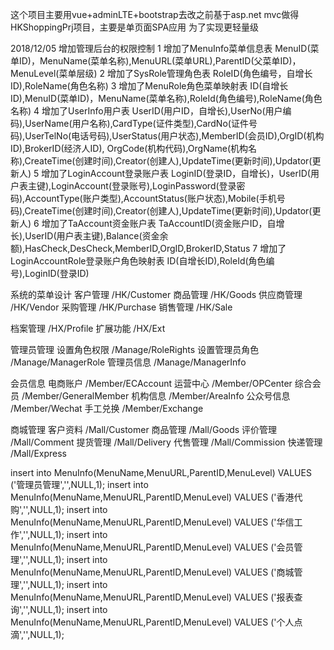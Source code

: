 这个项目主要用vue+adminLTE+bootstrap去改之前基于asp.net mvc做得HKShoppingPrj项目，主要是单页面SPA应用
为了实现更轻量级

2018/12/05 增加管理后台的权限控制
1 增加了MenuInfo菜单信息表 MenuID(菜单ID)，MenuName(菜单名称),MenuURL(菜单URL),ParentID(父菜单ID)，MenuLevel(菜单层级)
2 增加了SysRole管理角色表 RoleID(角色编号，自增长ID),RoleName(角色名称)
3 增加了MenuRole角色菜单映射表 ID(自增长ID),MenuID(菜单ID)，MenuName(菜单名称),RoleId(角色编号),RoleName(角色名称)
4 增加了UserInfo用户表 UserID(用户ID，自增长),UserNo(用户编码),UserName(用户名称),CardType(证件类型),CardNo(证件号码),UserTelNo(电话号码),UserStatus(用户状态),MemberID(会员ID),OrgID(机构ID),BrokerID(经济人ID),
  OrgCode(机构代码),OrgName(机构名称),CreateTime(创建时间),Creator(创建人),UpdateTime(更新时间),Updator(更新人)
5 增加了LoginAccount登录账户表 LoginID(登录ID，自增长)，UserID(用户表主键),LoginAccount(登录账号),LoginPassword(登录密码),AccountType(账户类型),AccountStatus(账户状态),Mobile(手机号码),CreateTime(创建时间),Creator(创建人),UpdateTime(更新时间),Updator(更新人)
6 增加了TaAccount资金账户表 TaAccountID(资金账户ID，自增长),UserID(用户表主键),Balance(资金余额),HasCheck,DesCheck,MemberID,OrgID,BrokerID,Status
7 增加了 LoginAccountRole登录账户角色映射表 ID(自增长ID),RoleId(角色编号),LoginID(登录ID)

系统的菜单设计
客户管理	/HK/Customer
商品管理	/HK/Goods
供应商管理	/HK/Vendor
采购管理	/HK/Purchase
销售管理	/HK/Sale

档案管理	/HX/Profile
扩展功能	/HX/Ext

管理员管理
设置角色权限	/Manage/RoleRights
设置管理员角色	/Manage/ManagerRole
管理员信息	/Manage/ManagerInfo

会员信息
电商账户	/Member/ECAccount
运营中心	/Member/OPCenter
综合会员	/Member/GeneralMember
机构信息	/Member/AreaInfo
公众号信息	/Member/Wechat
手工兑换	/Member/Exchange

商城管理
客户资料	/Mall/Customer
商品管理	/Mall/Goods
评价管理	/Mall/Comment
提货管理	/Mall/Delivery
代售管理	/Mall/Commission
快递管理	/Mall/Express

insert into MenuInfo(MenuName,MenuURL,ParentID,MenuLevel) VALUES ('管理员管理','',NULL,1);
insert into MenuInfo(MenuName,MenuURL,ParentID,MenuLevel) VALUES ('香港代购','',NULL,1);
insert into MenuInfo(MenuName,MenuURL,ParentID,MenuLevel) VALUES ('华信工作','',NULL,1);
insert into MenuInfo(MenuName,MenuURL,ParentID,MenuLevel) VALUES ('会员管理','',NULL,1);
insert into MenuInfo(MenuName,MenuURL,ParentID,MenuLevel) VALUES ('商城管理','',NULL,1);
insert into MenuInfo(MenuName,MenuURL,ParentID,MenuLevel) VALUES ('报表查询','',NULL,1);
insert into MenuInfo(MenuName,MenuURL,ParentID,MenuLevel) VALUES ('个人点滴','',NULL,1);







